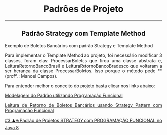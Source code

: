 # <h1 align="center"> Padrões de Projeto </h1>
<hr/>

## <h2 align="center">Padrão Strategy com Template Method </h2>

<div align="justify">
 <p> Exemplo de Boletos Bancários com padrão Strategy e Template Method </p>
 <p> Para implementar o Template Method ao projeto, foi necessário modificar 3 classes, foram elas: ProcessarBoletos que firou uma classe abstrata e, LeituraRetornoBancoBrasil e LeituraRetornoBancoBradesco que voltaram a ser herança da classe ProcessarBoletos. Isso porque o método pede ** (profº.: Manoel Campos). </p>
 <p>Para entender melhor o conceito do projeto basta clicar nos links abaixo:</p>
 
 [Modelagem do Padrão utilizando Programação Funcional](https://manoelcampos.com/padroes-projetos/comportamentais/strategy/#functional)
 
 [Leitura de Retorno de Boletos Bancários usando Strategy Pattern com Programação Funcional](https://github.com/manoelcampos/padroes-projetos/tree/master/comportamentais/strategy/retorno-boleto-funcional)
 
 [#3 ♟☕️Padrão de Projetos STRATEGY com PROGRAMAÇÃO FUNCIONAL no Java 8](https://www.youtube.com/watch?v=hsRbUGTV2ok&feature=youtu.be)
 
 
 <p></p>
 

</div>
 
